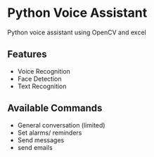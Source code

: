 # Python Voice Assistant
Python voice assistant using OpenCV and excel

## Features
- Voice Recognition
- Face Detection
- Text Recognition

## Available Commands
- General conversation (limited)
- Set alarms/ reminders
- Send messages
- send emails
